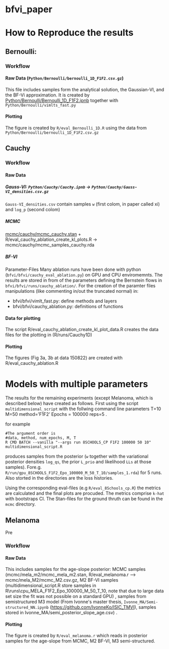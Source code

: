 # bfvi_paper

# How to Reproduce the results

## Bernoulli:
### Workflow
#### Raw Data (`Python/Bernoulli/bernoulli_1D_F1F2.csv.gz`)
This file includes samples form the analytical solution, the Gaussian-VI, and the BF-Vi approximation. It is created by [Python/Bernoulli/Bernoulli_1D_F1F2.ipnb](https://github.com/tensorchiefs/bfvi_paper/blob/main/Python/Bernoulli/Bernoulli_1D_F1F2.ipynb) together with `Python/Bernoulli/vimlts_fast.py`

#### Plotting
The figure is created by `R/eval_Bernoulli_1D.R` using the data from `Python/Bernoulli/bernoulli_1D_F1F2.csv.gz`

## Cauchy

### Workflow
#### Raw Data
##### Gauss-VI: `Python/Cauchy/Cauchy.ipnb` → `Python/Cauchy/Gauss-VI_densities.csv.gz`
`Gauss-VI_densities.csv` contain samples `w` (first colom, in paper called xi) and `log_p` (second colom)

##### MCMC 
[mcmc/cauchy/mcmc_cauchy.stan](https://github.com/tensorchiefs/bfvi_paper/blob/main/mcmc/cauchy/mcmc_cauchy.stan) + R/eval_cauchy_ablation_create_kl_plots.R -> mcmc/cauchy/mcmc_samples_cauchy.rda 

##### BF-VI
Parameter-Files 
Many ablation runs have been done with python (`bfvi/bfvi/cauchy_eval_ablation.py`) on GPU and CPU enviromemnts. The results are stored in from of the parameters defining the Bernstein flows in `bfvi/bfvi/runs/cauchy_ablation/`. For the creation of the paramter files manipulations (like commenting in/out the truncated normal) in:

* bfvi/bfvi/vimlt_fast.py: define methods and layers
* bfvi/bfvi/cauchy_ablation.py: definitions of functions

#### Data for plotting
The script R/eval_cauchy_ablation_create_kl_plot_data.R creates the data files for the plotting in (R/runs/Cauchy1D)
#### Plotting
The figures (Fig 3a, 3b at data 150822)  are created with  R/eval_cauchy_ablation.R

# Models with multiple parameters
The results for the remaining experiments (except Melanoma, which is described below) have created as follows. First using the script `multidimensional_script` with the follwing command line parameters T=10 M=50 method=’F1F2’ Epochs = 100000 reps=5 .

for example
```
#The argument order is 
#data, method, num_epochs, M, T
R CMD BATCH --vanilla "--args run 8SCHOOLS_CP F1F2 100000 50 10" multidimensional_script.R
```
produces samples from the posterior (`w` together with the variational posterior densities `log_qs`, the prior `L_prio` and likelihood `LLs` at those samples). Fore.g. `R/run/gpu_8SCHOOLS_F1F2_Epo_100000_M_50_T_10/samples_1.rda`) for 5 runs. Also storted in the directories are the loss histories. 

Using the corresponding eval-files (e.g `R/eval_8Schools_cp.R`) the metrics are calculated and the final plots are procuded. The metrics comprise `k-hat` with bootstraps CI. The Stan-files for the ground thruth can be found in the `mcmc` directory.


## Melanoma
Pre

### Workflow
#### Raw Data 


This includes samples for the age-slope posterior: MCMC samples (mcmc/mela_m2/mcmc_mela_m2.stan, R/eval_melanoma.r --> mcmc/mela_M2/mcmc_M2.csv.gz, M2 BF-VI samples (multidimensional_script.R store samples in R\runs\cpu_MELA_F1F2_Epo_100000_M_50_T_10, note that due to large data set size the fit was not possible on a standard GPU) , samples from semistructured M3 model (From Ivonne's master thesis, `Ivonne_MA/Semi-structured_NN.ipynb` (https://github.com/IvonneKo/ISIC_TMVI), samples stored in Ivonne_MA/semi_posterior_slope_age.csv) . 

#### Plotting
The figure is created by `R/eval_melanoma.r` which reads in posterior samples for the age-slope from MCMC, M2 BF-VI, M3 semi-structured.



